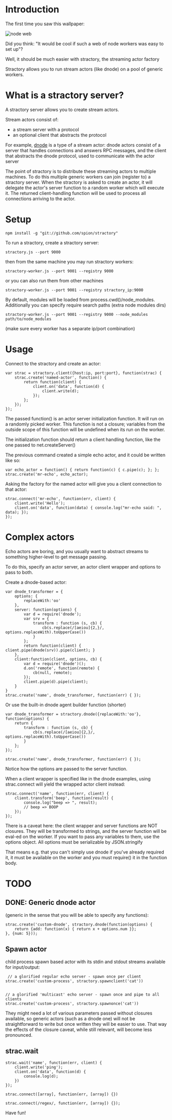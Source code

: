 # Introduction

The first time you saw this wallpaper:

![node web](http://nodejs.org/images/logos/nodejs-1024x768.png)

Did you think: "It would be cool if such a web of node workers was easy to set up"?

Well, it should be much easier with stractory, the streaming actor factory

Stractory allows you to run stream actors (like dnode) on a pool of generic workers. 

# What is a stractory server?

A stractory server allows you to create stream actors.

Stream actors consist of:
- a stream server with a protocol
- an optional client that abstracts the protocol

For example, [dnode](http://github.com/substack/dnode) is a type of a stream actor: dnode actors consist
of a server that handles connections and answers RPC messages, and the client
that abstracts the dnode protocol, used to communicate with the actor server

The point of stractory is to distribute these streaming actors to multiple
machines. To do this multiple generic workers can join (register to) a 
stractory server. When the stractory is asked to create an actor, it will
delegate the actor's server function to a random worker which will
execute it. The returned client-handling function will be used to 
process all connections arriving to the actor.

# Setup 

    npm install -g "git://github.com/spion/stractory"

To run a stractory, create a stractory server:

    stractory.js --port 9000

then from the same machine you may run stractory workers:

    stractory-worker.js --port 9001 --registry 9000

or you can also run them from other machines

    stractory-worker.js --port 9001 --registry stractory_ip:9000

By default, modules will be loaded from process.cwd()/node\_modules.
Additionally you can specify require search paths (extra node modules dirs)

    stractory-worker.js --port 9001 --registry 9000 --node_modules path/to/node_modules

(make sure every worker has a separate ip/port combination)


# Usage

Connect to the stractory and create an actor:

    var strac = stractory.client({host:ip, port:port}, function(strac) {
        strac.create('named-actor', function() {
            return function(client) {
                client.on('data', function(d) {
                    client.write(d);
                });       
            };
        });
    });

   
The passed function() is an actor server initialization function. It will run on a randomly 
picked worker.  This function is not a closure; variables from the outside scope of this 
function will be undefined when its run on the worker.

The initialization function  should return a client handling function, like the one passed to 
net.createServer()

The previous command created a simple echo actor, and it could be written like so:

    var echo_actor = function() { return function(c) { c.pipe(c); }; };
    strac.create('mr-echo', echo_actor);    

Asking the factory for the named actor will give you a client connection to
that actor:

    strac.connect('mr-echo', function(err, client) {
        client.write('Hello');
        client.on('data', function(data) { console.log("mr-echo said: ", data); });
    });

# Complex actors

Echo actors are boring, and you usually want to abstract streams to something
higher-level to get message passing.

To do this, specify an actor server, an actor client wrapper and options to pass to both.

Create a dnode-based actor:

    var dnode_transformer = {
        options: {
            replaceWith:'oo'
        },
        server: function(options) {
            var d = require('dnode');
            var srv = {
                transform : function (s, cb) {
                    cb(s.replace(/[aeiou]{2,}/, options.replaceWith).toUpperCase())
                }
            };
            return function(client) { client.pipe(dnode(srv)).pipe(client); } 
        },
        client:function(client, options, cb) {
            var d = require('dnode')();
            d.on('remote', function(remote) {
                cb(null, remote);
            });
            client.pipe(d).pipe(client);
        }
    }
    strac.create('name', dnode_transformer, function(err) { });

Or use the built-in dnode agent builder function (shorter)

    var dnode_transformer = stractory.dnode({replaceWith:'oo'}, function(options) {
        return {
            transform : function (s, cb) {
                cb(s.replace(/[aeiou]{2,}/, options.replaceWith).toUpperCase())
            }
        };
    });

    strac.create('name', dnode_transformer, function(err) { });

Notice how the options are passed to the server function.

When a client wrapper is specified like in the dnode examples, using strac.connect
will yield the wrapped actor client instead:

    strac.connect('name', function(err, client) {
        client.transform('beep', function(result) {
            console.log("beep => ", result); 
            // beep => BOOP
        });
    });

There is a caveat here: the client wrapper and server functions are NOT closures.
They will be transformed to strings, and the server function will be
eval-ed on the worker. If you want to pass any variables to them, use
the options object. All options must be serializable by JSON.stringify 

That means e.g. that you can't simply use dnode if you've already required it,
it must be available on the worker and you must require() it in the
function body.

# TODO

## DONE: Generic dnode actor

(generic in the sense that you will be able to specify any functions):

    strac.create('custom-dnode', stractory.dnode(function(options) { 
        return {add: function(x) { return x + options.num }};
    }, {num: 5}));
    

## Spawn actor

child process spawn based actor with its stdin and stdout streams
available for input/output:
    
     // a glorified regular echo server - spawn once per client
    strac.create('custom-process', stractory.spawnclient('cat')) 


    // a glorified 'multicast' echo server - spawn once and pipe to all clients 
    strac.create('custom-process', stractory.spawnonce('cat')) 
    

They might need a lot of various parameters passed without closures available, 
so generic actors (such as a dnode one) will not be straightforward to write but 
once written they will be easier to use. That way the effects of the closure caveat, 
while still relevant, will become less pronounced.

## strac.wait
    strac.wait('name', function(err, client) {
        client.write('ping');
        client.on('data', function(d) {
            console.log(d);
        })   
    });

    strac.connect([array], function(err, [array]) {})

    strac.connect(/regex/, function(err, [array]) {});
    
Have fun!

